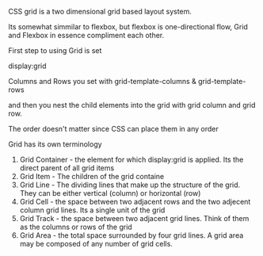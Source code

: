 CSS grid is a two dimensional grid based layout system. 

Its somewhat simmilar to flexbox, but flexbox is one-directional flow, Grid and Flexbox in essence compliment each other.

First step to using Grid is set 

display:grid

Columns and Rows you set with grid-template-columns & grid-template-rows

and then you nest the child elements into the grid with grid column and grid row. 

The order doesn't matter since CSS can place them in any order

Grid has its own terminology

1. Grid Container - the element for which display:grid is applied. Its the direct parent of all grid items
2. Grid Item - The children of the grid containe
3. Grid Line - The dividing lines that make up the structure of the grid. They can be either vertical (column) or horizontal (row)
4. Grid Cell - the space between two adjacent rows and the two adjecent column grid lines. Its a single unit of the grid
5. Grid Track - the space between two adjacent grid lines. Think of them as the columns or rows of the grid
6. Grid Area - the total space surrounded by four grid lines. A grid area may be composed of any number of grid cells. 